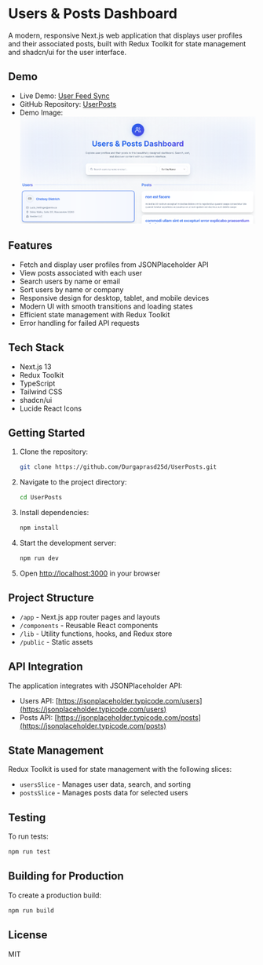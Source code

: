 # Users & Posts Dashboard

A modern, responsive Next.js web application that displays user profiles and their associated posts, built with Redux Toolkit for state management and shadcn/ui for the user interface.

## Demo

- Live Demo: [User Feed Sync](https://user-feed-sync.vercel.app/)
- GitHub Repository: [UserPosts](https://github.com/Durgaprasd25d/UserPosts.git)
- Demo Image: ![Dashboard Screenshot](https://github.com/Durgaprasd25d/my-bio/blob/main/Screenshot%202025-02-05%20153545.png)

## Features

- Fetch and display user profiles from JSONPlaceholder API
- View posts associated with each user
- Search users by name or email
- Sort users by name or company
- Responsive design for desktop, tablet, and mobile devices
- Modern UI with smooth transitions and loading states
- Efficient state management with Redux Toolkit
- Error handling for failed API requests

## Tech Stack

- Next.js 13
- Redux Toolkit
- TypeScript
- Tailwind CSS
- shadcn/ui
- Lucide React Icons

## Getting Started

1. Clone the repository:
   ```bash
   git clone https://github.com/Durgaprasd25d/UserPosts.git
   ```
2. Navigate to the project directory:
   ```bash
   cd UserPosts
   ```
3. Install dependencies:
   ```bash
   npm install
   ```
4. Start the development server:
   ```bash
   npm run dev
   ```
5. Open [http://localhost:3000](http://localhost:3000) in your browser

## Project Structure

- `/app` - Next.js app router pages and layouts
- `/components` - Reusable React components
- `/lib` - Utility functions, hooks, and Redux store
- `/public` - Static assets

## API Integration

The application integrates with JSONPlaceholder API:
- Users API: [https://jsonplaceholder.typicode.com/users](https://jsonplaceholder.typicode.com/users)
- Posts API: [https://jsonplaceholder.typicode.com/posts](https://jsonplaceholder.typicode.com/posts)

## State Management

Redux Toolkit is used for state management with the following slices:
- `usersSlice` - Manages user data, search, and sorting
- `postsSlice` - Manages posts data for selected users

## Testing

To run tests:
```bash
npm run test
```

## Building for Production

To create a production build:
```bash
npm run build
```

## License

MIT

